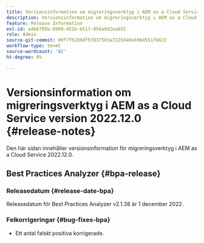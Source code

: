 ```yaml
---
title: Versionsinformation om migreringsverktyg i AEM as a Cloud Service version 2022.12.0
description: Versionsinformation om migreringsverktyg i AEM as a Cloud Service version 2022.12.0
feature: Release Information
exl-id: e4b6795b-6999-451b-b51f-056a9d2ea652
role: Admin
source-git-commit: 90f7f6209df5f837583a7225940a5984551f6622
workflow-type: tm+mt
source-wordcount: '82'
ht-degree: 0%

---
```


# Versionsinformation om migreringsverktyg i AEM as a Cloud Service version 2022.12.0 {#release-notes}

Den här sidan innehåller versionsinformation för migreringsverktyg i AEM as a Cloud Service 2022.12.0.

## Best Practices Analyzer {#bpa-release}

### Releasedatum {#release-date-bpa}

Releasedatum för Best Practices Analyzer v2.1.38 är 1 december 2022.

### Felkorrigeringar {#bug-fixes-bpa}

* Ett antal falskt positiva korrigerade.
